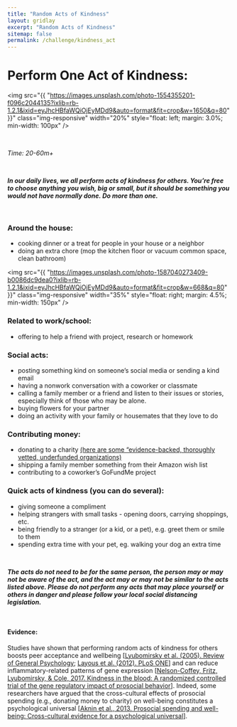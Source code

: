 ```yaml
---
title: "Random Acts of Kindness"
layout: gridlay
excerpt: "Random Acts of Kindness"
sitemap: false
permalink: /challenge/kindness_act
---
```




# Perform One Act of Kindness: 

<img src="{{ "https://images.unsplash.com/photo-1554355201-f096c2044135?ixlib=rb-1.2.1&ixid=eyJhcHBfaWQiOjEyMDd9&auto=format&fit=crop&w=1650&q=80" }}" class="img-responsive" width="20%" style="float: left; margin: 3.0%; min-width: 100px" />

&nbsp;
&nbsp;
&nbsp;
&nbsp;

*Time: 20-60m+*

&nbsp;

***In our daily lives, we all perform acts of kindness for others. You’re free to choose anything you wish, big or small, but it should be something you would not have normally done. Do more than one.***

&nbsp;
&nbsp;
&nbsp;

### Around the house:
- cooking dinner or a treat for people in your house or a neighbor
- doing an extra chore (mop the kitchen floor or vacuum common space, clean bathroom)

<img src="{{ "https://images.unsplash.com/photo-1587040273409-b0086dc9dea0?ixlib=rb-1.2.1&ixid=eyJhcHBfaWQiOjEyMDd9&auto=format&fit=crop&w=668&q=80" }}" class="img-responsive" width="35%" style="float: right; margin: 4.5%; min-width: 150px" />

### Related to work/school:
- offering to help a friend with project, research or homework

### Social acts:
- posting something kind on someone’s social media or sending a kind email
- having a nonwork conversation with a coworker or classmate
- calling a family member or a friend and listen to their issues or stories, especially think of those who may be alone.
- buying flowers for your partner
- doing an activity with your family or housemates that they love to do

### Contributing money:
- donating to a charity <a href="https://www.givewell.org/charities/top-charities" target="_blank">(here are some “evidence-backed, thoroughly vetted, underfunded organizations)</a>
- shipping a family member something from their Amazon wish list
- contributing to a coworker’s GoFundMe project

### Quick acts of kindness (you can do several):
- giving someone a compliment
- helping strangers with small tasks - opening doors, carrying shoppings, etc.
- being friendly to a stranger (or a kid, or a pet), e.g. greet them or smile to them
- spending extra time with your pet, eg. walking your dog an extra time

&nbsp;
&nbsp;

***The acts do not need to be for the same person, the person may or may not be aware of the act, and the act may or may not be similar to the acts listed above. Please do not perform any acts that may place yourself or others in danger and please follow your local social distancing legislation.***

&nbsp;
&nbsp;
&nbsp;

#### Evidence: 
Studies have shown that performing random acts of kindness for others boosts peer acceptance and wellbeing [<a href="https://journals.sagepub.com/doi/10.1037/1089-2680.9.2.111" target="_blank">Lyubomirsky et al. (2005). Review of General Psychology</a>; <a href="https://journals.plos.org/plosone/article?id=10.1371/journal.pone.0051380" target="_blank">Layous et al. (2012). PLoS ONE</a>] and can reduce inflammatory-related patterns of gene expression [<a href="https://pubmed.ncbi.nlm.nih.gov/28395185/" target="_blank">Nelson-Coffey, Fritz, Lyubomirsky, & Cole, 2017. Kindness in the blood: A randomized controlled trial of the gene regulatory impact of prosocial behavior</a>]. Indeed, some researchers have argued that the cross-cultural effects of prosocial spending (e.g., donating money to charity) on well-being constitutes a psychological universal [<a href="https://psycnet.apa.org/record/2013-04859-001" target="_blank">Aknin et al., 2013. Prosocial spending and well-being: Cross-cultural evidence for a psychological universal</a>].



&nbsp;
&nbsp;
